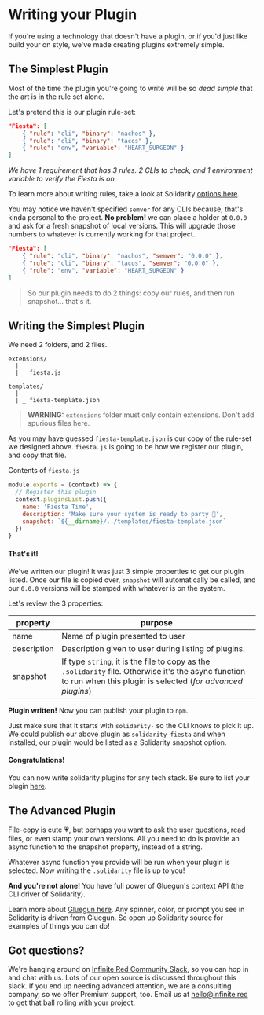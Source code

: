 # Writing your Plugin
If you're using a technology that doesn't have a plugin, or if you'd just like build your on style, we've made creating plugins extremely simple.

## The Simplest Plugin
Most of the time the plugin you're going to write will be so _dead simple_ that the art is in the rule set alone.

Let's pretend this is our plugin rule-set:
```json
"Fiesta": [
    { "rule": "cli", "binary": "nachos" },
    { "rule": "cli", "binary": "tacos" },
    { "rule": "env", "variable": "HEART_SURGEON" }
]
```
_We have 1 requirement that has 3 rules. 2 CLIs to check, and 1 environment variable to verify the Fiesta is on._

To learn more about writing rules, take a look at Solidarity [options here](options.md).

You may notice we haven't specified `semver` for any CLIs because, that's kinda personal to the project.  **No problem!** we can place a holder at `0.0.0` and ask for a fresh snapshot of local versions.  This will upgrade those numbers to whatever is currently working for that project.

```json
"Fiesta": [
    { "rule": "cli", "binary": "nachos", "semver": "0.0.0" },
    { "rule": "cli", "binary": "tacos", "semver": "0.0.0" },
    { "rule": "env", "variable": "HEART_SURGEON" }
]
```

> So our plugin needs to do 2 things: copy our rules, and then run snapshot... that's it.

## Writing the Simplest Plugin
We need 2 folders, and 2 files.
```
extensions/
  |             
  | _ fiesta.js

templates/
  |                        
  | _ fiesta-template.json
```
> **WARNING:** `extensions` folder must only contain extensions.  Don't add spurious files here.

As you may have guessed `fiesta-template.json` is our copy of the rule-set we designed above.  `fiesta.js` is going to be how we register our plugin, and copy that file.

Contents of `fiesta.js`
```js
module.exports = (context) => {
  // Register this plugin
  context.pluginsList.push({
    name: 'Fiesta Time',
    description: 'Make sure your system is ready to party 🎉',
    snapshot: `${__dirname}/../templates/fiesta-template.json`
  })
}
```

#### That's it!
We've written our plugin!  It was just 3 simple properties to get our plugin listed.  Once our file is copied over, `snapshot` will automatically be called, and our `0.0.0` versions will be stamped with whatever is on the system.

Let's review the 3 properties:

|  property   |                                                                            purpose                                                                             |
| ----------- | -------------------------------------------------------------------------------------------------------------------------------------------------------------- |
| name        | Name of plugin presented to user                                                                                                                               |
| description | Description given to user during listing of plugins.                                                                                                                |
| snapshot    | If type `string`, it is the file to copy as the `.solidarity` file.  Otherwise it's the async function to run when this plugin is selected (_for advanced plugins_) |

**Plugin written!**  Now you can publish your plugin to `npm`.

Just make sure that it starts with `solidarity-` so the CLI knows to pick it up.  We could publish our above plugin as `solidarity-fiesta` and when installed, our plugin would be listed as a Solidarity snapshot option.

#### Congratulations!
You can now write solidarity plugins for any tech stack.  Be sure to list your plugin [here](pluginsList.md).

## The Advanced Plugin
File-copy is cute :heartpulse:, but perhaps you want to ask the user questions, read files, or even stamp your own versions.  All you need to do is provide an async function to the snapshot property, instead of a string.

Whatever async function you provide will be run when your plugin is selected.  Now writing the `.solidarity` file is up to you!

**And you're not alone!** You have full power of Gluegun's context API (the CLI driver of Solidarity).

Learn more about [Gluegun here](https://infinitered.github.io/gluegun/#/context-api).  Any spinner, color, or prompt you see in Solidarity is driven from Gluegun.  So open up Solidarity source for examples of things you can do!

## Got questions?
We're hanging around on [Infinite Red Community Slack](http://community.infinite.red), so you can hop in and chat with us.  Lots of our open source is discussed throughout this slack.  If you end up needing advanced attention, we are a consulting company, so we offer Premium support, too.  Email us at hello@infinite.red to get that ball rolling with your project.

